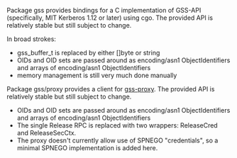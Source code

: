 Package gss provides bindings for a C implementation of GSS-API (specifically, MIT Kerberos 1.12 or later) using cgo.  The provided API is relatively stable but still subject to change.

In broad strokes:
* gss\_buffer\_t is replaced by either []byte or string
* OIDs and OID sets are passed around as encoding/asn1 ObjectIdentifiers and arrays of encoding/asn1 ObjectIdentifiers
* memory management is still very much done manually

Package gss/proxy provides a client for [gss-proxy](https://fedorahosted.org/gss-proxy/).  The provided API is relatively stable but still subject to change.
* OIDs and OID sets are passed around as encoding/asn1 ObjectIdentifiers and arrays of encoding/asn1 ObjectIdentifiers
* The single Release RPC is replaced with two wrappers: ReleaseCred and ReleaseSecCtx.
* The proxy doesn't currently allow use of SPNEGO "credentials", so a minimal SPNEGO implementation is added here.
